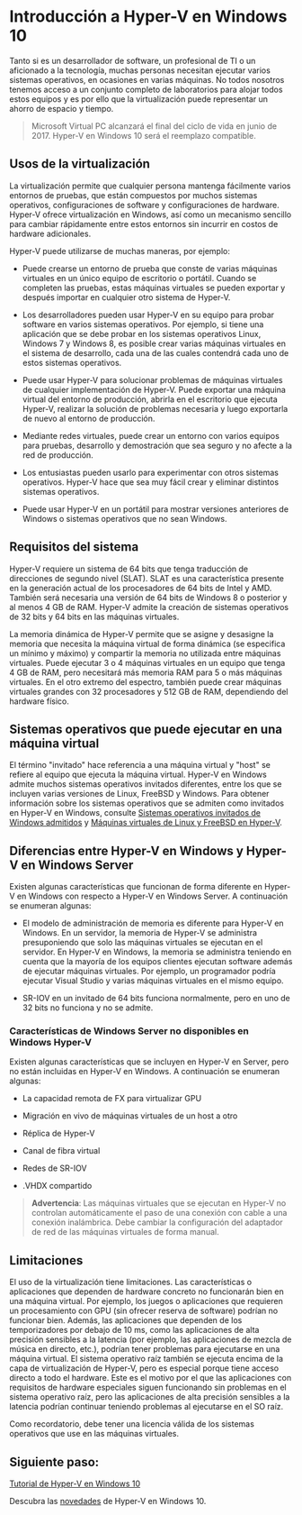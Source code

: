 # Introducción a Hyper-V en Windows 10

Tanto si es un desarrollador de software, un profesional de TI o un aficionado a la tecnología, muchas personas necesitan ejecutar varios sistemas operativos, en ocasiones en varias máquinas. No todos nosotros tenemos acceso a un conjunto completo de laboratorios para alojar todos estos equipos y es por ello que la virtualización puede representar un ahorro de espacio y tiempo.

> Microsoft Virtual PC alcanzará el final del ciclo de vida en junio de 2017. Hyper-V en Windows 10 será el reemplazo compatible. 

## Usos de la virtualización
La virtualización permite que cualquier persona mantenga fácilmente varios entornos de pruebas, que están compuestos por muchos sistemas operativos, configuraciones de software y configuraciones de hardware.  Hyper-V ofrece virtualización en Windows, así como un mecanismo sencillo para cambiar rápidamente entre estos entornos sin incurrir en costos de hardware adicionales.    

Hyper-V puede utilizarse de muchas maneras, por ejemplo:
- Puede crearse un entorno de prueba que conste de varias máquinas virtuales en un único equipo de escritorio o portátil. Cuando se completen las pruebas, estas máquinas virtuales se pueden exportar y después importar en cualquier otro sistema de Hyper-V.

- Los desarrolladores pueden usar Hyper-V en su equipo para probar software en varios sistemas operativos. Por ejemplo, si tiene una aplicación que se debe probar en los sistemas operativos Linux, Windows 7 y Windows 8, es posible crear varias máquinas virtuales en el sistema de desarrollo, cada una de las cuales contendrá cada uno de estos sistemas operativos.

- Puede usar Hyper-V para solucionar problemas de máquinas virtuales de cualquier implementación de Hyper-V. Puede exportar una máquina virtual del entorno de producción, abrirla en el escritorio que ejecuta Hyper-V, realizar la solución de problemas necesaria y luego exportarla de nuevo al entorno de producción. 

- Mediante redes virtuales, puede crear un entorno con varios equipos para pruebas, desarrollo y demostración que sea seguro y no afecte a la red de producción.

- Los entusiastas pueden usarlo para experimentar con otros sistemas operativos. Hyper-V hace que sea muy fácil crear y eliminar distintos sistemas operativos.

- Puede usar Hyper-V en un portátil para mostrar versiones anteriores de Windows o sistemas operativos que no sean Windows. 


## Requisitos del sistema

Hyper-V requiere un sistema de 64 bits que tenga traducción de direcciones de segundo nivel (SLAT). SLAT es una característica presente en la generación actual de los procesadores de 64 bits de Intel y AMD. También será necesaria una versión de 64 bits de Windows 8 o posterior y al menos 4 GB de RAM. Hyper-V admite la creación de sistemas operativos de 32 bits y 64 bits en las máquinas virtuales.

La memoria dinámica de Hyper-V permite que se asigne y desasigne la memoria que necesita la máquina virtual de forma dinámica (se especifica un mínimo y máximo) y compartir la memoria no utilizada entre máquinas virtuales. Puede ejecutar 3 o 4 máquinas virtuales en un equipo que tenga 4 GB de RAM, pero necesitará más memoria RAM para 5 o más máquinas virtuales. En el otro extremo del espectro, también puede crear máquinas virtuales grandes con 32 procesadores y 512 GB de RAM, dependiendo del hardware físico.

## Sistemas operativos que puede ejecutar en una máquina virtual ##

El término "invitado" hace referencia a una máquina virtual y "host" se refiere al equipo que ejecuta la máquina virtual. Hyper-V en Windows admite muchos sistemas operativos invitados diferentes, entre los que se incluyen varias versiones de Linux, FreeBSD y Windows. Para obtener información sobre los sistemas operativos que se admiten como invitados en Hyper-V en Windows, consulte [Sistemas operativos invitados de Windows admitidos](supported_guest_os.md) y [Máquinas virtuales de Linux y FreeBSD en Hyper-V](https://technet.microsoft.com/library/dn531030.aspx). 


## Diferencias entre Hyper-V en Windows y Hyper-V en Windows Server
Existen algunas características que funcionan de forma diferente en Hyper-V en Windows con respecto a Hyper-V en Windows Server. A continuación se enumeran algunas:

- El modelo de administración de memoria es diferente para Hyper-V en Windows. En un servidor, la memoria de Hyper-V se administra presuponiendo que solo las máquinas virtuales se ejecutan en el servidor. En Hyper-V en Windows, la memoria se administra teniendo en cuenta que la mayoría de los equipos clientes ejecutan software además de ejecutar máquinas virtuales. Por ejemplo, un programador podría ejecutar Visual Studio y varias máquinas virtuales en el mismo equipo.

- SR-IOV en un invitado de 64 bits funciona normalmente, pero en uno de 32 bits no funciona y no se admite.


### Características de Windows Server no disponibles en Windows Hyper-V
Existen algunas características que se incluyen en Hyper-V en Server, pero no están incluidas en Hyper-V en Windows. A continuación se enumeran algunas:

- La capacidad remota de FX para virtualizar GPU 

- Migración en vivo de máquinas virtuales de un host a otro

- Réplica de Hyper-V

- Canal de fibra virtual

- Redes de SR-IOV

- .VHDX compartido


> **Advertencia**: Las máquinas virtuales que se ejecutan en Hyper-V no controlan automáticamente el paso de una conexión con cable a una conexión inalámbrica. Debe cambiar la configuración del adaptador de red de las máquinas virtuales de forma manual.

## Limitaciones
El uso de la virtualización tiene limitaciones. Las características o aplicaciones que dependen de hardware concreto no funcionarán bien en una máquina virtual. Por ejemplo, los juegos o aplicaciones que requieren un procesamiento con GPU (sin ofrecer reserva de software) podrían no funcionar bien. Además, las aplicaciones que dependen de los temporizadores por debajo de 10 ms, como las aplicaciones de alta precisión sensibles a la latencia (por ejemplo, las aplicaciones de mezcla de música en directo, etc.), podrían tener problemas para ejecutarse en una máquina virtual. El sistema operativo raíz también se ejecuta encima de la capa de virtualización de Hyper-V, pero es especial porque tiene acceso directo a todo el hardware. Este es el motivo por el que las aplicaciones con requisitos de hardware especiales siguen funcionando sin problemas en el sistema operativo raíz, pero las aplicaciones de alta precisión sensibles a la latencia podrían continuar teniendo problemas al ejecutarse en el SO raíz.

Como recordatorio, debe tener una licencia válida de los sistemas operativos que use en las máquinas virtuales.

## Siguiente paso: 
[Tutorial de Hyper-V en Windows 10](..\quick_start\walkthrough.md) 

Descubra las [novedades](whats_new.md) de Hyper-V en Windows 10.



<!--HONumber=Mar16_HO1-->


